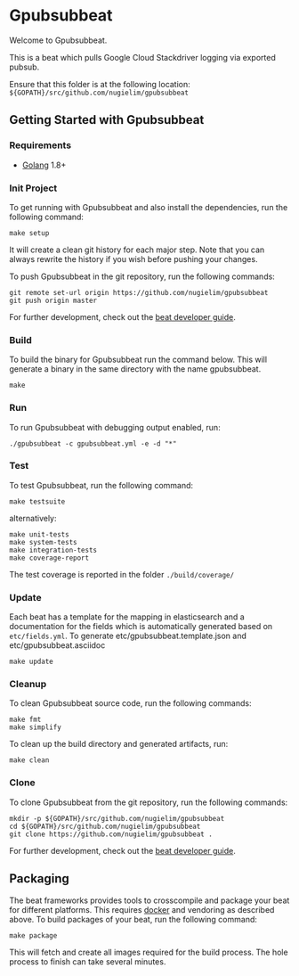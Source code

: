 # Gpubsubbeat

Welcome to Gpubsubbeat.

This is a beat which pulls Google Cloud Stackdriver logging via exported pubsub.

Ensure that this folder is at the following location:
`${GOPATH}/src/github.com/nugielim/gpubsubbeat`

## Getting Started with Gpubsubbeat

### Requirements

* [Golang](https://golang.org/dl/) 1.8+

### Init Project
To get running with Gpubsubbeat and also install the
dependencies, run the following command:

```
make setup
```

It will create a clean git history for each major step. Note that you can always rewrite the history if you wish before pushing your changes.

To push Gpubsubbeat in the git repository, run the following commands:

```
git remote set-url origin https://github.com/nugielim/gpubsubbeat
git push origin master
```

For further development, check out the [beat developer guide](https://www.elastic.co/guide/en/beats/libbeat/current/new-beat.html).

### Build

To build the binary for Gpubsubbeat run the command below. This will generate a binary
in the same directory with the name gpubsubbeat.

```
make
```


### Run

To run Gpubsubbeat with debugging output enabled, run:

```
./gpubsubbeat -c gpubsubbeat.yml -e -d "*"
```


### Test

To test Gpubsubbeat, run the following command:

```
make testsuite
```

alternatively:
```
make unit-tests
make system-tests
make integration-tests
make coverage-report
```

The test coverage is reported in the folder `./build/coverage/`

### Update

Each beat has a template for the mapping in elasticsearch and a documentation for the fields
which is automatically generated based on `etc/fields.yml`.
To generate etc/gpubsubbeat.template.json and etc/gpubsubbeat.asciidoc

```
make update
```


### Cleanup

To clean  Gpubsubbeat source code, run the following commands:

```
make fmt
make simplify
```

To clean up the build directory and generated artifacts, run:

```
make clean
```


### Clone

To clone Gpubsubbeat from the git repository, run the following commands:

```
mkdir -p ${GOPATH}/src/github.com/nugielim/gpubsubbeat
cd ${GOPATH}/src/github.com/nugielim/gpubsubbeat
git clone https://github.com/nugielim/gpubsubbeat .
```


For further development, check out the [beat developer guide](https://www.elastic.co/guide/en/beats/libbeat/current/new-beat.html).


## Packaging

The beat frameworks provides tools to crosscompile and package your beat for different platforms. This requires [docker](https://www.docker.com/) and vendoring as described above. To build packages of your beat, run the following command:

```
make package
```

This will fetch and create all images required for the build process. The hole process to finish can take several minutes.
